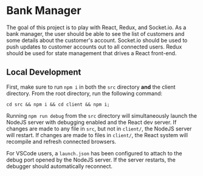 # Bank Manager

The goal of this project is to play with React, Redux, and Socket.io. As a bank manager, the user should be able to see the list of customers and some details about the customer's account. Socket.io should be used to push updates to customer accounts out to all connected users. Redux should be used for state management that drives a React front-end.

## Local Development

First, make sure to run `npm i` in both the `src` directory **and** the client directory. From the root directory, run the following command:

```
cd src && npm i && cd client && npm i;
```

Running `npm run debug` from the `src` directory will simultaneously launch the NodeJS server with debugging enabled and the React dev server. If changes are made to any file in `src`, but not in `client/`, the NodeJS server will restart. If changes are made to files in `client/`, the React system will recompile and refresh connected browsers.

For VSCode users, a `launch.json` has been configured to attach to the debug port opened by the NodeJS server. If the server restarts, the debugger should automatically reconnect.
